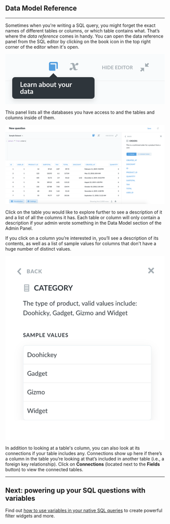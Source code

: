 ## Data Model Reference

---

Sometimes when you're writing a SQL query, you might forget the exact names of different tables or columns, or which table contains what. That’s where the _data reference_ comes in handy. You can open the data reference panel from the SQL editor by clicking on the book icon in the top right corner of the editor when it's open.

![The data reference button](./images/Bookicon.png)

This panel lists all the databases you have access to and the tables and columns inside of them.

![Data reference sidebar](images/DataReference.png)

Click on the table you would like to explore further to see a description of it and a list of all the columns it has. Each table or column will only contain a description if your admin wrote something in the Data Model section of the Admin Panel.

If you click on a column you’re interested in, you’ll see a description of its contents, as well as a list of sample values for columns that don't have a huge number of distinct values.

![Column detail](images/data-reference-column-detail.png)

In addition to looking at a table's column, you can also look at its connections if your table includes any. Connections show up here if there’s a column in the table you’re looking at that’s included in another table (i.e., a foreign key relationship). Click on **Connections** (located next to the **Fields** button) to view the connected tables.

---

## Next: powering up your SQL questions with variables

Find out [how to use variables in your native SQL queries](13-sql-parameters.md) to create powerful filter widgets and more.
